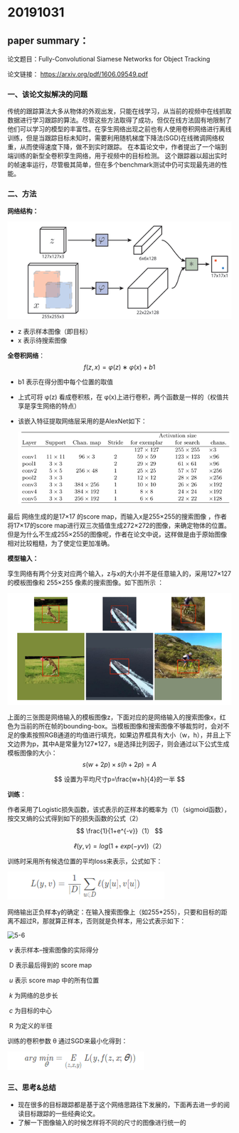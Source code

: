 # 20191031

## paper summary：

论文题目：Fully-Convolutional Siamese Networks for Object Tracking

论文链接：  https://arxiv.org/pdf/1606.09549.pdf 

### 一、该论文拟解决的问题

传统的跟踪算法大多从物体的外观出发，只能在线学习，从当前的视频中在线抓取数据进行学习跟踪的算法。尽管这些方法取得了成功，但仅在线方法固有地限制了他们可以学习的模型的丰富性。在孪生网络出现之前也有人使用卷积网络进行离线训练，但是当跟踪目标未知时，需要利用随机梯度下降法(SGD)在线微调网络权重，从而使得速度下降，做不到实时跟踪。 在本篇论文中，作者提出了一个端到端训练的新型全卷积孪生网络，用于视频中的目标检测。 这个跟踪器以超出实时的帧速率运行，尽管极其简单，但在多个benchmark测试中仍可实现最先进的性能。

### 二、方法

**网络结构：**

![5-1](../image/5-1.jpg)

- z 表示样本图像（即目标）
- x 表示待搜索图像 



**全卷积网络**：
$$
f(z,x)=φ(z)∗φ(x)+b1
$$

- b1 表示在得分图中每个位置的取值

- 上式可将 φ(z) 看成卷积核，在 φ(x)上进行卷积，两个函数是一样的（权值共享是孪生网络的特点）

- 该嵌入特征提取网络层采用的是AlexNet如下：

  ![5-2](../image/5-2.jpg)

最后 网络生成的是17×17 的score map，而输入x是255×255的搜索图像 ，作者将17×17的score map进行双三次插值生成272×272的图像，来确定物体的位置。但是为什么不生成255×255的图像呢，作者在论文中说，这样做是由于原始图像相对比较粗糙，为了使定位更加准确。 

**模型输入：**

孪生网络有两个分支对应两个输入，z与x的大小并不是任意输入的，采用127×127 的模板图像和 255×255 像素的搜索图像。如下图所示 ：

![5-3](../image/5-3.jpg)

​		上面的三张图是网络输入的模板图像z，下面对应的是网络输入的搜索图像x，红色为当前的所在帧的bounding-box。当模板图像和搜索图像不够裁剪时，会对不足的像素按照RGB通道的均值进行填充，如果边界框具有大小（w，h），并且上下文边界为p，其中A是常量为127*127，s是选择比列因子，则会通过以下公式生成模板图像的大小： 
$$
s(w+2p)×s(h+2p)=A
$$

$$
设置为平均尺寸p=\frac{w+h}{4}的一半
$$

**训练**：

作者采用了Logistic损失函数，该式表示的正样本的概率为（1）（sigmoid函数），按交叉熵的公式得到如下的损失函数的公式（2）
$$
\frac{1}{1+e^{-v}}
​​​​
（1）
$$

$$
ℓ(y,v)=log(1+exp(−yv))
​​​​​​​（2）
$$

训练时采用所有候选位置的平均loss来表示，公式如下： 

![5-4](../image/5-4.jpg)

网络输出正负样本y的确定：在输入搜索图像上（如255*255），只要和目标的距离不超过R，那就算正样本，否则就是负样本，用公式表示如下：

![5-6](../image/5-6.png)

​				 *v* 表示样本–搜索图像的实际得分 

​				 D 表示最后得到的 score map 

​				 *u* 表示 score map 中的所有位置 

​				 *k* 为网络的总步长 

​				 *c* 为目标的中心 

​	 	 	 	  R 为定义的半径 

训练的卷积参数 θ 通过SGD来最小化得到：

![5-5](../image/5-5.jpg)



### 三、思考&总结

- 现在很多的目标跟踪都是基于这个网络思路往下发展的，下面再去进一步的阅读目标跟踪的一些经典论文。
- 了解一下图像输入的时候怎样将不同的尺寸的图像进行统一的

